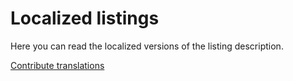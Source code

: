 # Localized listings

Here you can read the localized versions of the listing description.

[Contribute translations](../language-support.md)

